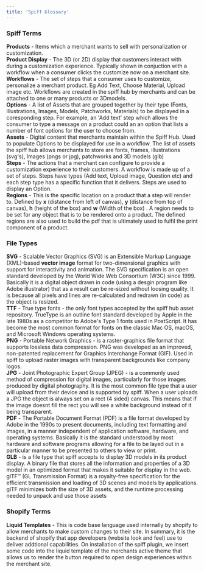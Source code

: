 ```yaml
---
title: 'Spiff Glossary'
---
```


### Spiff Terms

**Products** - Items which a merchant wants to sell with personalization or customization.  
**Product Display** - The 3D (or 2D) display that customers interact with during a customization experience. Typically shown in conjuction with a workflow when a consumer clicks the customize now on a merchant site.  
**Workflows** - The set of steps that a consumer uses to customize, personalize a merchant product. Eg Add Text, Choose Material, Upload image etc. Workflows are created in the spiff hub by merchants and can be attached to one or many products or 3Dmodels.  
**Options** - A list of Assets that are grouped together by their type (Fonts, Illustrations, Images, Models, Patchworks, Materials) to be displayed in a coresponding step. For example, an 'Add text' step which allows the consumer to type a message on a product could an an option that lists a number of font options for the user to choose from.  
**Assets** - Digital content that merchants maintain within the Spiff Hub. Used to populate Options to be displayed for use in a workflow. The list of assets the spiff hub allows merchants to store are fonts, frames, illustrations (svg's), Images (pngs or jpg), patchworks and 3D models (glb)  
**Steps** - The actions that a merchant can configure to provide a customization experience to their customers. A workflow is made up of a set of steps. Steps have types (Add text, Upload image, Question etc) and each step type has a specific function that it delivers. Steps are used to display an Option.  
**Regions** - This is the specific location on a product that a step will render to. Defined by **x** (distance from left of canvas), **y** (distance from top of canvas), **h** (height of the box) and **w** (Width of the box) . A region needs to be set for any object that is to be rendered onto a product. The defined regions are also used to build the pdf that is ultimately used to fulfil the print component of a product. 

### File Types
**SVG** - Scalable Vector Graphics (SVG) is an Extensible Markup Language (XML)-based **vector image** format for two-dimensional graphics with support for interactivity and animation. The SVG specification is an open standard developed by the World Wide Web Consortium (W3C) since 1999. Basically it is a digital object drawn in code (using a desgin program like Adobe illustrator) that as a result can be re-sized without loosing quality. It is because all pixels and lines are re-calculated and redrawn (in code) as the object is resized.  
**TTF** - True type fonts - the only font types accepted by the spiff hub asset repository. TrueType is an outline font standard developed by Apple in the late 1980s as a competitor to Adobe's Type 1 fonts used in PostScript. It has become the most common format for fonts on the classic Mac OS, macOS, and Microsoft Windows operating systems.  
**PNG** - Portable Network Graphics - is a raster-graphics file format that supports lossless data compression. PNG was developed as an improved, non-patented replacement for Graphics Interchange Format (GIF). Used in spiff to upload raster images with transparent backgrounds like company logos.   
**JPG** - Joint Photographic Expert Group (JPEG) - is a commonly used method of compression for digital images, particularly for those images produced by digital photography. It is the most common file type that a user will upload from their device and is supported by spiff. When a user uploads a JPG the object is always set on a rect (4 sided) canvas. This means that if the image doesnt fill the rect you will see a white background instead of it being transparent.   
**PDF** - The Portable Document Format (PDF) is a file format developed by Adobe in the 1990s to present documents, including text formatting and images, in a manner independent of application software, hardware, and operating systems. Basically it is the standard understood by most hardware and software programs allowing for a file to be layed out in a particular manner to be presented to others to view or print.  
**GLB** - is a file type that spiff accepts to display 3D models in its product display. A binary file that stores all the information and properties of a 3D model in an optimized format that makes it suitable for display in the web.  glTF™ (GL Transmission Format) is a royalty-free specification for the efficient transmission and loading of 3D scenes and models by applications. glTF minimizes both the size of 3D assets, and the runtime processing needed to unpack and use those assets


### Shopify Terms
**Liquid Templates** - This is code base language used internally by shopify to allow merchants to make custom changes to their site. In summary, it is the backend of shopify that app developers (website look and feel) use to deliver addtional capabilities. On installation of the spiff plugin, we insert some code into the liquid template of the merchants active theme that allows us to render the button required to open design experiences within the merchant site. 